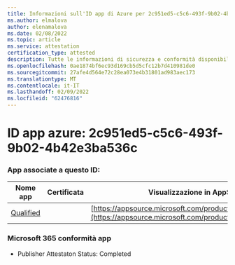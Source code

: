 ```yaml
---
title: Informazioni sull'ID app di Azure per 2c951ed5-c5c6-493f-9b02-4b42e3ba536c
ms.author: elmalova
author: elenamalova
ms.date: 02/08/2022
ms.topic: article
ms.service: attestation
certification_type: attested
description: Tutte le informazioni di sicurezza e conformità disponibili per 2c951ed5-c5c6-493f-9b02-4b42e3ba536c.
ms.openlocfilehash: 0ae1874bf6ec93d169cb5d5cfc12b7d410981de0
ms.sourcegitcommit: 27afe4d564e72c28ea073e4b31801ad983aec173
ms.translationtype: MT
ms.contentlocale: it-IT
ms.lasthandoff: 02/09/2022
ms.locfileid: "62476816"
---
```

# <a name="azure-app-id-2c951ed5-c5c6-493f-9b02-4b42e3ba536c"></a>ID app azure: 2c951ed5-c5c6-493f-9b02-4b42e3ba536c


### <a name="apps-associated-with-this-id"></a>App associate a questo ID:
| **Nome app** | **Certificata** | **Visualizzazione in AppSource** |
|--------------|---------------|-----------------------|
| [Qualified](https://docs.microsoft.com/microsoft-365-app-certification/forward/WA200002720) |  | [https://appsource.microsoft.com/product/office/WA200002720](https://appsource.microsoft.com/product/office/WA200002720) |

### <a name="microsoft-365-app-compliance-status"></a>Microsoft 365 conformità app
- Publisher Attestaton Status: Completed

